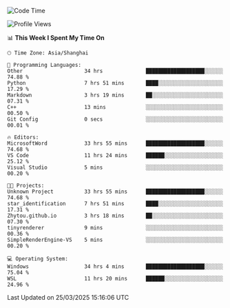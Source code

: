 <!--START_SECTION:waka-->
![Code Time](http://img.shields.io/badge/Code%20Time-2%2C476%20hrs%202%20mins-blue)

![Profile Views](http://img.shields.io/badge/Profile%20Views-1-blue)

📊 **This Week I Spent My Time On** 

```text
🕑︎ Time Zone: Asia/Shanghai

💬 Programming Languages: 
Other                    34 hrs              ███████████████████░░░░░░   74.88 % 
Python                   7 hrs 51 mins       ████░░░░░░░░░░░░░░░░░░░░░   17.29 % 
Markdown                 3 hrs 19 mins       ██░░░░░░░░░░░░░░░░░░░░░░░   07.31 % 
C++                      13 mins             ░░░░░░░░░░░░░░░░░░░░░░░░░   00.50 % 
Git Config               0 secs              ░░░░░░░░░░░░░░░░░░░░░░░░░   00.01 % 

🔥 Editors: 
MicrosoftWord            33 hrs 55 mins      ███████████████████░░░░░░   74.68 % 
VS Code                  11 hrs 24 mins      ██████░░░░░░░░░░░░░░░░░░░   25.12 % 
Visual Studio            5 mins              ░░░░░░░░░░░░░░░░░░░░░░░░░   00.20 % 

🐱‍💻 Projects: 
Unknown Project          33 hrs 55 mins      ███████████████████░░░░░░   74.68 % 
star_identification      7 hrs 51 mins       ████░░░░░░░░░░░░░░░░░░░░░   17.31 % 
Zhytou.github.io         3 hrs 18 mins       ██░░░░░░░░░░░░░░░░░░░░░░░   07.30 % 
tinyrenderer             9 mins              ░░░░░░░░░░░░░░░░░░░░░░░░░   00.36 % 
SimpleRenderEngine-VS    5 mins              ░░░░░░░░░░░░░░░░░░░░░░░░░   00.20 % 

💻 Operating System: 
Windows                  34 hrs 4 mins       ███████████████████░░░░░░   75.04 % 
WSL                      11 hrs 20 mins      ██████░░░░░░░░░░░░░░░░░░░   24.96 % 
```


 Last Updated on 25/03/2025 15:16:06 UTC
<!--END_SECTION:waka-->
